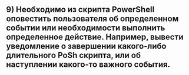 ## 9) Необходимо из скрипта PowerShell оповестить пользователя об определенном событии или необходимости выполнить определенное действие. Например, вывести уведомление о завершении какого-либо длительного PoSh скрипта, или об наступлении какого-то важного события.

